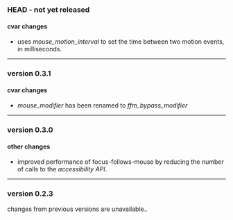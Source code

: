 ### HEAD - not yet released

#### cvar changes

 - uses *mouse_motion_interval* to set the time between two motion events, in milliseconds.

---------------

### version 0.3.1

#### cvar changes

- *mouse_modifier* has been renamed to *ffm_bypass_modifier*

---------------

### version 0.3.0

#### other changes

- improved performance of focus-follows-mouse by reducing the number of calls to the *accessibility API*.

---------------

### version 0.2.3

changes from previous versions are unavailable..

